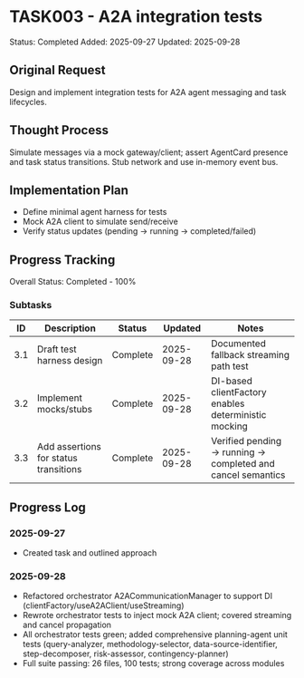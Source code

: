 # TASK003 - A2A integration tests

Status: Completed
Added: 2025-09-27
Updated: 2025-09-28

## Original Request
Design and implement integration tests for A2A agent messaging and task lifecycles.

## Thought Process
Simulate messages via a mock gateway/client; assert AgentCard presence and task status transitions. Stub network and use in-memory event bus.

## Implementation Plan
 
- Define minimal agent harness for tests
- Mock A2A client to simulate send/receive
- Verify status updates (pending → running → completed/failed)

## Progress Tracking

Overall Status: Completed - 100%

### Subtasks
 
| ID | Description | Status | Updated | Notes |
|----|-------------|--------|---------|-------|
| 3.1 | Draft test harness design | Complete | 2025-09-28 | Documented fallback streaming path test |
| 3.2 | Implement mocks/stubs | Complete | 2025-09-28 | DI-based clientFactory enables deterministic mocking |
| 3.3 | Add assertions for status transitions | Complete | 2025-09-28 | Verified pending → running → completed and cancel semantics |

## Progress Log
### 2025-09-27

- Created task and outlined approach

### 2025-09-28

- Refactored orchestrator A2ACommunicationManager to support DI (clientFactory/useA2AClient/useStreaming)
- Rewrote orchestrator tests to inject mock A2A client; covered streaming and cancel propagation
- All orchestrator tests green; added comprehensive planning-agent unit tests (query-analyzer, methodology-selector, data-source-identifier, step-decomposer, risk-assessor, contingency-planner)
- Full suite passing: 26 files, 100 tests; strong coverage across modules
